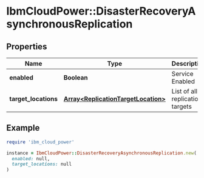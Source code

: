 # IbmCloudPower::DisasterRecoveryAsynchronousReplication

## Properties

| Name | Type | Description | Notes |
| ---- | ---- | ----------- | ----- |
| **enabled** | **Boolean** | Service Enabled |  |
| **target_locations** | [**Array&lt;ReplicationTargetLocation&gt;**](ReplicationTargetLocation.md) | List of all replication targets |  |

## Example

```ruby
require 'ibm_cloud_power'

instance = IbmCloudPower::DisasterRecoveryAsynchronousReplication.new(
  enabled: null,
  target_locations: null
)
```

